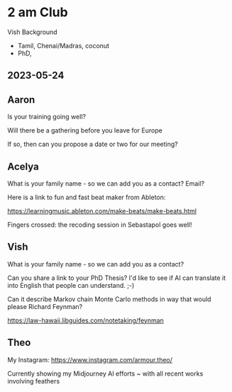 # 2 am Club

Vish Background

* Tamil, Chenai/Madras, coconut
* PhD,


## 2023-05-24

## Aaron

Is your training going well?

Will there be a gathering before you leave for Europe

If so, then can you propose a date or two for our meeting?


## Acelya

What is your family name - so we can add you as a contact? Email?

Here is a link to fun and fast beat maker from Ableton:

https://learningmusic.ableton.com/make-beats/make-beats.html

Fingers crossed: the recoding session in Sebastapol goes well!

## Vish

What is your family name - so we can add you as a contact?

Can you share a link to your PhD Thesis? I'd like to see if AI can translate it into English that people can understand. ;-)

Can it describe Markov chain Monte Carlo methods in way that would please Richard Feynman?

https://law-hawaii.libguides.com/notetaking/feynman


## Theo

My Instagram: https://www.instagram.com/armour.theo/

Currently showing my Midjourney AI efforts ~ with all recent works involving feathers

